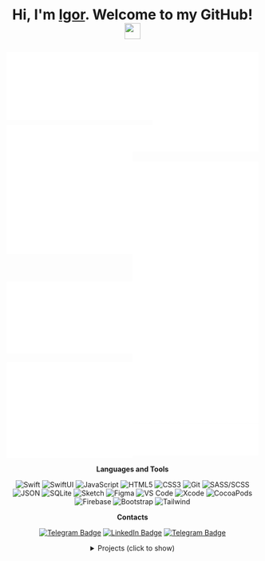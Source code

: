 <h1 align="center">Hi, I'm <a href="https://igorcodes.ru/" target="_blank">Igor</a>. Welcome to my GitHub!
<img src="https://github.com/blackcater/blackcater/raw/main/images/Hi.gif" height="32" width="32"/></h1>

<picture><img src="/metrics.classic.svg" align="top" alt="Languages Used" width="58%"></picture><picture><img src="/metrics.plugin.isocalendar.fullyear.svg" align="top" alt="Languages Used" width="42%"></picture>
<picture><img src="/metrics.plugin.languages.indepth.svg" align="top" alt="Languages Used" width="50%"></picture><picture><img src="/metrics.plugin.music.playlist.svg" align="top" alt="Languages Used" width="50%"></picture>
<picture><img src="/metrics.plugin.habits.charts.svg" align="top" alt="Languages Used" width="50%"></picture><picture><img src="/metrics.plugin.stackoverflow.svg" align="top" alt="Languages Used" width="50%"></picture>
<picture><img src="/metrics.plugin.repositories.svg" align="top" alt="Languages Used" width="50%"></picture><picture><img src="/metrics.plugin.stars.svg" align="top" alt="Languages Used" width="50%"></picture>
<picture><img src="/metrics.plugin.leetcode.svg" align="top" alt="Languages Used" width="50%"></picture><picture><img src="/metrics.plugin.activity.svg" align="top" alt="Languages Used" width="50%"></picture>
<picture><img src="/metrics.plugin.achievements.compact.svg" align="top" alt="Languages Used" width="50%"></picture><picture><img src="/metrics.plugin.reactions.svg" align="top" alt="Languages Used" width="50%"></picture>

 <div align="center">
  
  **Languages and Tools**
  
![Swift](https://img.shields.io/badge/-UIKit-orange?style=flat&logo=swift&logoColor=ffffff)
![SwiftUI](https://img.shields.io/badge/-SwiftUI-01C5DD?style=flat&logo=swift&logoColor=ffffff)
![JavaScript](https://img.shields.io/badge/-JavaScript-%23ECD83E?style=flat&logo=javascript&logoColor=ffffff)
![HTML5](https://img.shields.io/badge/-HTML5-%23E34C26?style=flat&logo=html5&logoColor=ffffff)
![CSS3](https://img.shields.io/badge/-CSS3-%23197CBE?style=flat&logo=css3)
![Git](https://img.shields.io/badge/-Git-%23ED5A47?style=flat&logo=git&logoColor=%23ffffff)
![SASS/SCSS](https://img.shields.io/badge/-SASS/SCSS-%23CF649A?style=flat&logo=sass&logoColor=%23ffffff)
![JSON](https://img.shields.io/badge/-JSON-414141?style=flat&logo=JSON&logoColor=ffffff)
![SQLite](https://img.shields.io/badge/-SQLite-2B8CCC?style=flat&logo=SQLite&logoColor=ffffff)
![Sketch](https://img.shields.io/badge/-Sketch-%23FDAD00?style=flat&logo=sketch&logoColor=ffffff)
![Figma](https://img.shields.io/badge/-Figma-9C56F6?style=flat&logo=figma&logoColor=ffffff)
![VS Code](https://img.shields.io/badge/-VSCode-%230066B8?style=flat&logo=visual-studio-code)
![Xcode](https://img.shields.io/badge/-Xcode-1897EA?style=flat&logo=xcode&logoColor=ffffff)
![CocoaPods](https://img.shields.io/badge/-CocoaPods-EF2A00?style=flat&logo=CocoaPods&logoColor=ffffff)
![Firebase](https://img.shields.io/badge/-Firebase-FEA512?style=flat&logo=Firebase&logoColor=ffffff)
![Bootstrap](https://img.shields.io/badge/-Bootstrap-712CF8?style=flat&logo=Bootstrap&logoColor=ffffff)
![Tailwind](https://img.shields.io/badge/-Tailwind-38B7EF?style=flat&logo=Tailwind-CSS&logoColor=ffffff)

**Contacts**

[![Telegram Badge](https://img.shields.io/badge/-@artexhib1t-229ED9?style=flat&logo=Telegram&logoColor=white)](https://t.me/artexhib1t)
[![LinkedIn Badge](https://img.shields.io/badge/-Igor_Volkov-0e76a8?style=flat&logo=LinkedIn&logoColor=white)](https://www.linkedin.com/in/igorvo1kov)
[![Telegram Badge](https://img.shields.io/badge/-igorcodes.ru-9e7d5b?style=flat&logo=Safari&logoColor=white)](https://igorcodes.ru)
<br>

<details>
<summary>Projects (click to show)</summary>
<br>
    
|  |  |
| ------------- | ------------- |
| [Kursvalut](https://github.com/artexhibit/Kursvalut) - currency converter, built on **Swift (UIKit)**, <br> using **MVC** pattern, **CoreData** and much more  | [CustomNumpad](https://github.com/artexhibit/CustomNumpad) - custom keyboard view, built with <br> **XIB** and **Storyboard** as a replace for iOS stock Numpad |
| [CustomPopup](https://github.com/artexhibit/CustomPopup) - my implementation for a Popup, Apple <br> uses across the iOS system, using **XIB** and **UIKit** | [CustomUIViewWithDatePicker](https://github.com/artexhibit/CustomUIViewWithDatePicker) - practice in a custom views <br> creation, using **XIB** and **UIKit** and **UITapGestureRecognizer** |
| [ExpandableCells](https://github.com/artexhibit/ExpandableCells) - creating an expandable table view <br> cells on **UIKit** and **Transform**  | [igorcodes.ru](https://github.com/artexhibit/igorcodes.ru) - my personal website, built from scratch, <br> using **SASS/SCSS** preprocessor |
| [Project «NFT»](https://github.com/artexhibit/Fundamentals-of-algorithmization-and-programming/tree/main/HTML/Вёрстка%20HTML/Вёрстка%20NFT%20проекта%20(ПР%20№5%2027%3A12)) - built a landing page of website, <br> using basic **HTML** and **CSS**  | [Online cinema «LiveTV»](https://github.com/artexhibit/Fundamentals-of-algorithmization-and-programming/tree/main/HTML/Вёрстка%20Bootstrap/Онлайн%20кинотеатр%20LiveTV) - built a landing page of website, <br> using **Bootstrap** framework |
| [Sushi shop «Riksha»](https://github.com/artexhibit/Fundamentals-of-algorithmization-and-programming/tree/main/HTML/Вёрстка%20SASS%2CSCSS/Магазин%20суши%20Riksha) - built a landing page of website, <br> using **SASS/SCSS** preprocessor  | [Bookstore «Pages»](https://github.com/artexhibit/Fundamentals-of-algorithmization-and-programming/tree/main/HTML/Вёрстка%20Tailwind/Книжный%20магазин%20Pages) - built a landing page of website, <br> using **Tailwind** framework  |

</details>

<br>

